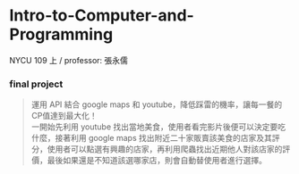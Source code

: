 # Intro-to-Computer-and-Programming
NYCU 109 上 / professor: 張永儒

### final project
> 運用 API 結合 google maps 和 youtube，降低踩雷的機率，讓每一餐的CP值達到最大化！\
> 一開始先利用 youtube 找出當地美食，使用者看完影片後便可以決定要吃什麼，接著利用 google maps 找出附近二十家販賣該美食的店家及其評分，使用者可以點選有興趣的店家，再利用爬蟲找出近期他人對該店家的評價，最後如果還是不知道該選哪家店，則會自動替使用者進行選擇。
